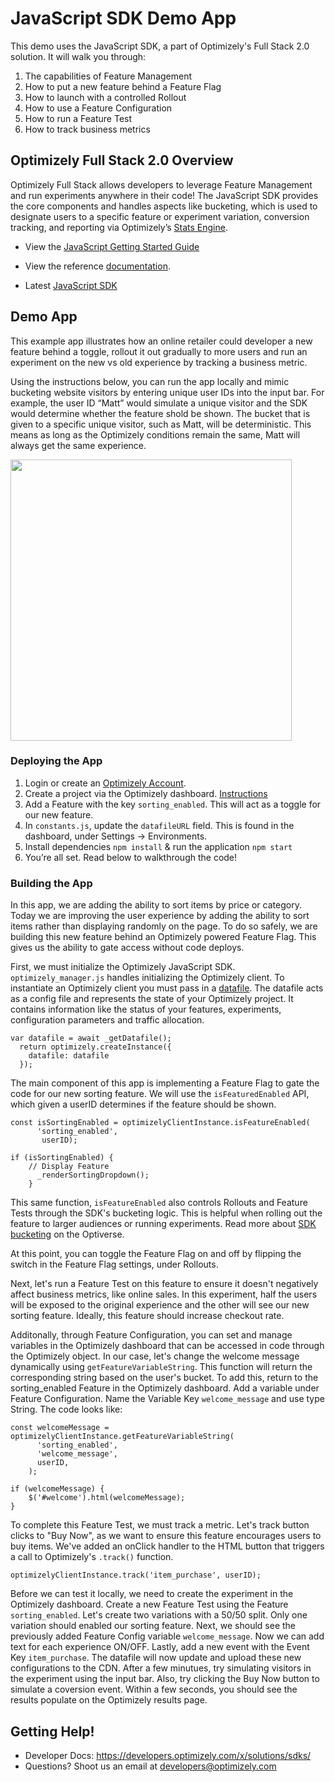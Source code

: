 # JavaScript SDK Demo App

This demo uses the JavaScript SDK, a part of Optimizely's Full Stack 2.0 solution. It will walk you through:

1. The capabilities of Feature Management
2. How to put a new feature behind a Feature Flag
3. How to launch with a controlled Rollout
4. How to use a Feature Configuration
5. How to run a Feature Test
6. How to track business metrics

## Optimizely Full Stack 2.0 Overview

Optimizely Full Stack allows developers to leverage Feature Management and run experiments anywhere in their code! The JavaScript SDK provides the core components and handles aspects like bucketing, which is used to designate users to a specific feature or experiment variation, conversion tracking, and reporting via Optimizely’s [Stats Engine](https://www.optimizely.com/statistics/).

* View the [JavaScript Getting Started Guide](http://developers.optimizely.com/server/getting-started/index.html?language=python)

* View the reference [documentation](http://developers.optimizely.com/server/reference/index.html?language=javascript).

* Latest [JavaScript SDK](https://github.com/optimizely/javascript-sdk)

## Demo App

This example app illustrates how an online retailer could developer a new feature behind a toggle, rollout it out gradually to more users and run an experiment on the new vs old experience by tracking a business metric.

Using the instructions below, you can run the app locally and mimic bucketing website visitors by entering unique user IDs into the input bar. For example, the user ID “Matt” would simulate a unique visitor and the SDK would determine whether the feature shold be shown. The bucket that is given to a specific unique visitor, such as Matt, will be deterministic. This means as long as the Optimizely conditions remain the same, Matt will always get the same experience.
 
<img src="https://github.com/optimizely/javascript-sdk-demo-app/blob/master/src/images/screenshot.png" width="450">

### Deploying the App
1. Login or create an [Optimizely Account](https://app.optimizely.com/signin).
2. Create a project via the Optimizely dashboard. [Instructions](http://developers.optimizely.com/server/getting-started/index.html?language=javascript)
3. Add a Feature with the key `sorting_enabled`. This will act as a toggle for our new feature.
4. In `constants.js`, update the `datafileURL` field. This is found in the dashboard, under Settings -> Environments.
5. Install dependencies `npm install` & run the application `npm start`
6. You’re all set. Read below to walkthrough the code!


### Building the App

In this app, we are adding the ability to sort items by price or category. Today we are improving the user experience by adding the ability to sort items rather than displaying randomly on the page. To do so safely, we are building this new feature behind an Optimizely powered Feature Flag. This gives us the ability to gate access without code deploys.

First, we must initialize the Optimizely JavaScript SDK. `optimizely_manager.js` handles initializing the Optimizely client. To instantiate an Optimizely client you must pass in a [datafile](https://developers.optimizely.com/x/solutions/sdks/reference/?language=javascript#datafile). The datafile acts as a config file and represents the state of your Optimizely project. It contains information like the status of your features, experiments, configuration parameters and traffic allocation.

```
var datafile = await _getDatafile();
  return optimizely.createInstance({
    datafile: datafile
  });
```

The main component of this app is implementing a Feature Flag to gate the code for our new sorting feature. We will use the `isFeaturedEnabled` API, which given a userID determines if the feature should be shown.

```
const isSortingEnabled = optimizelyClientInstance.isFeatureEnabled(
      'sorting_enabled',
       userID);

if (isSortingEnabled) {
    // Display Feature
      _renderSortingDropdown();
    }
```

This same function, `isFeatureEnabled` also controls Rollouts and Feature Tests through the SDK's bucketing logic. This is helpful when rolling out the feature to larger audiences or running experiments. Read more about [SDK bucketing](https://help.optimizely.com/Build_Campaigns_and_Experiments/How_bucketing_works_in_Optimizely's_Full_Stack_SDKs) on the Optiverse.

At this point, you can toggle the Feature Flag on and off by flipping the switch in the Feature Flag settings, under Rollouts. 

Next, let's run a Feature Test on this feature to ensure it doesn't negatively affect business metrics, like online sales. In this experiment, half the users will be exposed to the original experience and the other will see our new sorting feature. Ideally, this feature should increase checkout rate. 

Additonally, through Feature Configuration, you can set and manage variables in the Optimizely dashboard that can be accessed in code through the Optimizely object. In our case, let's change the welcome message dynamically using `getFeatureVariableString`. This function will return the corresponding string based on the user's bucket. To add this, return to the sorting_enabled Feature in the Optimizely dashboard. Add a variable under Feature Configuration. Name the Variable Key `welcome_message` and use type String. The code looks like:

```
const welcomeMessage = optimizelyClientInstance.getFeatureVariableString(
      'sorting_enabled',
      'welcome_message',
      userID,
    );

if (welcomeMessage) {
    $('#welcome').html(welcomeMessage);
}

```

To complete this Feature Test, we must track a metric. Let's track button clicks to "Buy Now", as we want to ensure this feature encourages users to buy items. We've added an onClick handler to the HTML button that triggers a call to Optimizely's `.track()` function. 

`optimizelyClientInstance.track('item_purchase', userID);`

Before we can test it locally, we need to create the experiment in the Optimizely dashboard. Create a new Feature Test using the Feature `sorting_enabled`. Let's create two variations with a 50/50 split. Only one variation should enabled our sorting feature. Next, we should see the previously added Feature Config variable `welcome_message`. Now we can add text for each experience ON/OFF. Lastly, add a new event with the Event Key `item_purchase`. The datafile will now update and upload these new configurations to the CDN. After a few minutues, try simulating visitors in the experiment using the input bar. Also, try clicking the Buy Now button to simulate a coversion event. Within a few seconds, you should see the results populate on the Optimizely results page.


## Getting Help! 

* Developer Docs: https://developers.optimizely.com/x/solutions/sdks/
* Questions? Shoot us an email at developers@optimizely.com

